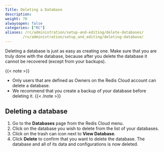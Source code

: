 ```yaml
---
Title: Deleting a Database
description:
weight: 70
alwaysopen: false
categories: ["RC"]
aliases: /rc/administration/setup-and-editing/delete-databases/
        /rv/administration/setup_and_editing/deleting-database/
---
```

Deleting a database is just as easy as creating one.
Make sure that you are truly done with the database,
because after you delete the database it cannot be recovered (except from your backups).

{{< note >}}
- Only users that are defined as Owners on the Redis Cloud account can delete a database.
- We recommend that you create a backup of your database before deleting it.
{{< /note >}}

## Deleting a database

1. Go to the **Databases** page from the Redis Cloud menu.
1. Click on the database you wish to delete from the list of your databases.
1. Click on the trash can icon next to **View Database**.
1. Click **Delete** to confirm that you want to delete the database.
    The database and all of its data and configurations is now deleted.
